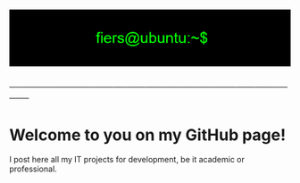 ###                                         ![banner](https://github.com/FiersUser/FiersUser/blob/main/banner.gif)

### ──────────────────────────────────────────────

# Welcome to you on my GitHub page!
I post here all my IT projects for development, be it academic or professional.
